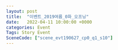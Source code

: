 ```yaml
---
layout: post
title:  "이벤트_2019여름_0화_오프닝"
date:   2022-04-11 10:00:00 +0000
categories: Event
Tags: Story Event
SceneCode: ["scene_evt190627_cp0_q1_s10"]
---
```

